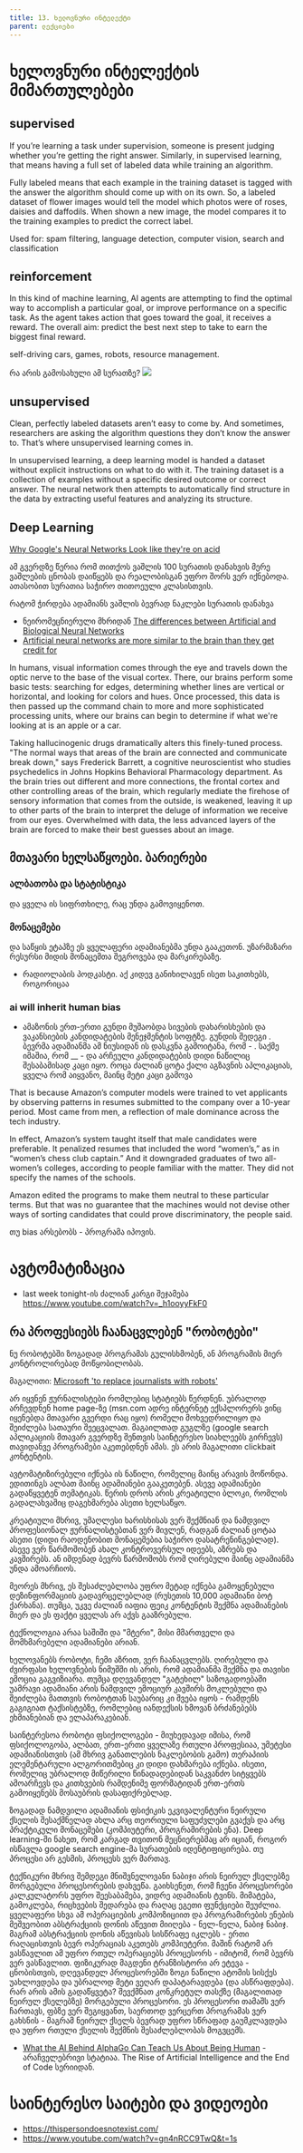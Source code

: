 ```yaml
---
title: 13. ხელოვნური ინტელექტი
parent: ლექციები
---
```


# ხელოვნური ინტელექტის მიმართულებები

## supervised
If you’re learning a task under supervision, someone is present judging whether you’re getting the right answer. Similarly, in supervised learning, that means having a full set of labeled data while training an algorithm.

Fully labeled means that each example in the training dataset is tagged with the answer the algorithm should come up with on its own. So, a labeled dataset of flower images would tell the model which photos were of roses, daisies and daffodils. When shown a new image, the model compares it to the training examples to predict the correct label.

Used for: spam filtering, language detection, computer vision, search and classification



## reinforcement
In this kind of machine learning, AI agents are attempting to find the optimal way to accomplish a particular goal, or improve performance on a specific task. As the agent takes action that goes toward the goal, it receives a reward. The overall aim: predict the best next step to take to earn the biggest final reward.

self-driving cars, games, robots, resource management.


რა არის გამოსახული ამ სურათზე?
![](https://images.vice.com/motherboard/content-images/article/23150/1435543194743451.jpg?crop=1xw:0.84375xh;center,center&resize=1800:*)

## unsupervised
Clean, perfectly labeled datasets aren’t easy to come by. And sometimes, researchers are asking the algorithm questions they don’t know the answer to. That’s where unsupervised learning comes in.

In unsupervised learning, a deep learning model is handed a dataset without explicit instructions on what to do with it. The training dataset is a collection of examples without a specific desired outcome or correct answer. The neural network then attempts to automatically find structure in the data by extracting useful features and analyzing its structure.

## Deep Learning

[Why Google's Neural Networks Look like they're on acid](
https://www.vice.com/en/article/53985k/why-googles-neural-networks-look-like-theyre-on-acid)

ამ გვერდზე წერია რომ თითქოს ვაშლის 100 სურათის დანახვის მერე ვაშლების ცნობას დაიწყებს და რეალობისგან უფრო შორს ვერ იქნებოდა. ათასობით სურათია საჭირო თითოეული კლასისთვის.

რატომ ჭირდება ადამიანს ვაშლის ბევრად ნაკლები სურათის დანახვა

- ნეირომეცნიერული მხრიდან [The differences between Artificial and Biological Neural Networks](https://towardsdatascience.com/the-differences-between-artificial-and-biological-neural-networks-a8b46db828b7)
- [Artificial neural networks are more similar to the brain than they get credit for](https://bdtechtalks.com/2020/06/22/direct-fit-artificial-neural-networks/)


In humans, visual information comes through the eye and travels down the optic nerve to the base of the visual cortex. There, our brains perform some basic tests: searching for edges, determining whether lines are vertical or horizontal, and looking for colors and hues. Once processed, this data is then passed up the command chain to more and more sophisticated processing units, where our brains can begin to determine if what we're looking at is an apple or a car. 

Taking hallucinogenic drugs dramatically alters this finely-tuned process. "The normal ways that areas of the brain are connected and communicate break down," says Frederick Barrett, a cognitive neuroscientist who studies psychedelics in Johns Hopkins Behavioral Pharmacology department. As the brain tries out different and more connections, the frontal cortex and other controlling areas of the brain, which regularly mediate the firehose of sensory information that comes from the outside, is weakened, leaving it up to other parts of the brain to interpret the deluge of information we receive from our eyes. Overwhelmed with data, the less advanced layers of the brain are forced to make their best guesses about an image.




## მთავარი ხელსაწყოები. ბარიერები

### ალბათობა და სტატისტიკა

და ყველა ის სიფრთხილე, რაც უნდა გამოვიყენოთ.

### მონაცემები
და საწყის ეტაპზე ეს ყველაფერი ადამიანებმა უნდა გააკეთონ. უზარმაზარი რესურსი მიდის მონაცემთა შეგროვება და მარკირებაზე.

- რადიოლაბის პოდკასტი. აქ კიდევ განიხილავენ ისეთ საკითხებს, როგორიცაა 


### ai will inherit human bias
- ამაზონის ერთ-ერთი გუნდი მუშაობდა სივების დახარისხების და ვაკანსიების კანდიდატების მენეჯმენტის სოფტზე. გუნდის შედეგი . ბევრმა ადამიანმა ამ ნიუსიდან ის დასკვნა გამოიტანა, რომ - . 
საქმე იმაშია, რომ __ - და არჩეული კანდიდატების დიდი ნაწილიც შესაბამისად კაცი იყო. როცა ძალიან ცოტა ქალი აგზავნის აპლიკაციას, ყველა რომ აიყვანო, მაინც მეტი კაცი გამოვა

That is because Amazon’s computer models were trained to vet applicants by observing patterns in resumes submitted to the company over a 10-year period. Most came from men, a reflection of male dominance across the tech industry.

In effect, Amazon’s system taught itself that male candidates were preferable. It penalized resumes that included the word “women’s,” as in “women’s chess club captain.” And it downgraded graduates of two all-women’s colleges, according to people familiar with the matter. They did not specify the names of the schools.

Amazon edited the programs to make them neutral to these particular terms. But that was no guarantee that the machines would not devise other ways of sorting candidates that could prove discriminatory, the people said.

თუ bias არსებობს - პროგრამა იპოვის. 

[](https://www.reuters.com/article/us-amazon-com-jobs-automation-insight/amazon-scraps-secret-ai-recruiting-tool-that-showed-bias-against-women-idUSKCN1MK08G?)

# ავტომატიზაცია
- last week tonight-ის ძალიან კარგი შეჯამება <https://www.youtube.com/watch?v=_h1ooyyFkF0>

## რა პროფესიებს ჩაანაცვლებენ "რობოტები"
ნუ რობოტებში ზოგადად პროგრამას გულისხმობენ, ან პროგრამის მიერ კონტროლირებად მოწყობილობას.

მაგალითი: [Microsoft 'to replace journalists with robots'](https://www.bbc.com/news/world-us-canada-52860247)

არ იყვნენ ჟურნალისტები რომლებიც სტატიებს წერდნენ. უბრალოდ არჩევდნენ home page-ზე (msn.com ადრე ინტერნეტ ექსპლორერს ვინც იყენებდა მთავარი გვერდი რაც იყო) რომელი მოხვედრილიყო და შეიძლება სათაური შეეცვალათ. მაგაილთად გუგლზე (google search აპლიკაციის მთავარ გვერდზე შენთვის საინტერესო სიახლეებს გირჩევს) თავიდანვე პროგრამები აკეთებდნენ ამას. ეს არის მაგალითი clickbait კონტენტის. 

ავტომატიზირებული იქნება ის ნაწილი, რომელიც მაინც არავის მოწონდა. ედითინგს ალბათ მაინც ადამიანები გააკეთებენ. ასევე ადამიანები გადაწყვეტენ თემატიკას. წერის დროს არის კრეატიული ბლოკი, რომლის გადალახვაშიც დაგეხმარება ასეთი ხელსაწყო.

კრეატიული მხრივ, უმაღლესი ხარისხისას ვერ შექმნიან და ნამდვილ პროფესიონალ ჟურნალისტებთან ვერ მივლენ, რადგან ძალიან ცოტაა ასეთი (დიდი რაოდენობით მონაცემებია საჭირო დასატრენინგებლად).  ასევე ვერ წარმოშობენ ახალ კონტროვერსულ იდეებს, აზრებს და კავშირებს. ან იმდენად ბევრს წარმოშობს რომ ღირებული მაინც ადამიანმა უნდა ამოარჩიოს.

მეორეს მხრივ, ეს შესაძლებლობა უფრო მეტად იქნება გამოყენებული დეზინფორმაციის გადავრცელებლად (რუსეთის 10,000 ადამიანი ბოტ ქარხანა). თუმცა, უკვე ძალიან იაფია ფეიკ კონტენტის შექმნა ადამიანების მიერ და ეს ფაქტი ყველას არ აქვს გააზრებული.

ტექნოლოგია არაა საშიში და "მტერი", მისი მმართველი და მომხმარებელი ადამიანები არიან.

ხელოვანებს რობოტი, ჩემი აზრით, ვერ ჩაანაცვლებს. ღირებული და ძვირფასი ხელოვნების ნიმუშში ის არის, რომ ადამიანმა შექმნა და თავისი ემოცია გაგვიზიარა. თუმცა დღევანდელ "გატეხილ" საზოგადოებაში უამრავი ადამიანი არის ნამდვილ ემოციურ კავშირს მოკლებული და შეიძლება მათთვის რობოტთან საუბარიც კი შვება იყოს - რამდენს გაგიგიათ ტაქსისტებზე, რომლებიც იანდექსის ხმოვან ბრძანებებს ეხმიანებიან და ელაპარაკებიან.

საინტერესოა რობოტი ფსიქოლოგები - მიუხედავად იმისა, რომ ფსიქოლოგობა, ალბათ, ერთ-ერთი ყველაზე რთული პროფესიაა, უმეტესი ადამიანისთვის (ამ მხრივ განათლების ნაკლებობის გამო) თერაპიის ელემენტარული ალგორითმებიც კი დიდი დახმარება იქნება. ისეთი, რომელიც უბრალოდ მიწერილი წინადადებიდან საკვანძო სიტყვებს ამოარჩევს და კითხვების რამდენიმე ფორმატიდან ერთ-ერთს გამოიყენებს მოსაუბრის დასაფიქრებლად.

ზოგადად ნამდვილი ადამიანის ფსიქიკის ეკვივალენტური ნეირული ქსელის შესაქმნელად ახლა არც თეორიული საფუძვლები გვაქვს და არც პრაქტიკული მონაცემები (კომპიუტერი, პროგრამირების ენა). Deep learning-ში ნახეთ, რომ კარგად თვითონ მეცნიერებმაც არ იციან, როგორ ისწავლა google search engine-მა სურათების იდენტიფიცირება. თუ პროცესი არ გესმის, პროცესს ვერ მართავ.

ტექნიკური მხრივ შემდეგი მნიშვნელოვანი ნაბიჯი არის ნეირულ ქსელებზე მორგებული პროცესორების დახვეწა. გაიხსენეთ, რომ ჩვენი პროცესორები კალკულატორს უფრო შეესაბამება, ვიდრე ადამიანის ტვინს. მიმატება, გამოკლება, რიცხვების შედარება და რაღაც ეგეთი ფუნქციები შეუძლია. ყველაფერი სხვა ამ ოპერაციების კომპოზიციით და პროგრამირების ენების მეშვეობით აბსტრაქციის დონის აწევით მიიღება - ნელ-ნელა, ნაბიჯ ნაბიჯ. მაგრამ აბსტრაქციის დონის აწევისას სისწრაფე იკლებს - ერთი რაღაცისთვის ბევრ ოპერაციას აკეთებს კომპიუტერი. მაშინ რატომ არ ვასწავლით ამ უფრო რთულ ოპერაციებს პროცესორს - იმიტომ, რომ ბევრს ვერ ვასწავლით. ფიზიკურად მაგდენი ტრანზისტორი არ ეტევა - ცნობისთვის, დღევანდელ პროცესორებში ზოგი ნაწილი ატომის სისქეს უახლოვდება და უბრალოდ მეტი ვეღარ დაპატარავდება (და ასწრაფდება). რარ არის ამის გადაწყვეტა? შევქმნათ კონკრეტულ თასქზე (მაგალითად ნეირულ ქსელებზე) მორგებული პროცესორი. ეს პროცესორი თამაშს ვერ ჩართავს, ფბზე ვერ შეგიყვანთ, საერთოდ ვერცერთ პროგრამას ვერ გახსნის - მაგრამ ნეირულ ქსელს ბევრად უფრო სწრაფად გაუმკლავდება და უფრო რთული ქსელის შექმნის შესაძლებლობას მოგვცემს.

- [What the AI Behind AlphaGo Can Teach Us About Being Human](https://www.wired.com/2016/05/google-alpha-go-ai/) - არაჩველებრივი სტატიაა. The Rise of Artificial Intelligence and the End of Code სერიიდან.

# საინტერესო საიტები და ვიდეოები
- <https://thispersondoesnotexist.com/>
- <https://www.youtube.com/watch?v=gn4nRCC9TwQ&t=1s>